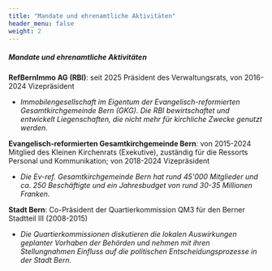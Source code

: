 ```yaml
---
title: "Mandate und ehrenamtliche Aktivitäten"
header_menu: false
weight: 2
---
```

##### Mandate und ehrenamtliche Aktivitäten

**RefBernImmo AG (RBI)**: seit 2025 Präsident des Verwaltungsrats, von 2016-2024 Vizepräsident  

- *Immobilengesellschaft im Eigentum der Evangelisch-reformierten Gesamtkirchgemeinde Bern (GKG). Die RBI bewirtschaftet und entwickelt Liegenschaften, die nicht mehr für kirchliche Zwecke genutzt werden.*

**Evangelisch-reformierten Gesamtkirchgemeinde Bern**: von 2015-2024 Mitglied des Kleinen Kirchenrats (Exekutive), zuständig für die Ressorts Personal und Kommunikation; von 2018-2024 Vizepräsident

- *Die Ev-ref. Gesamtkirchgemeinde Bern hat rund 45'000 Mitglieder und ca. 250 Beschäftigte und ein Jahresbudget von rund 30-35 Millionen Franken.*
 
**Stadt Bern**: Co-Präsident der Quartierkommission QM3 für den Berner Stadtteil III (2008-2015)  

- *Die Quartierkommissionen diskutieren die lokalen Auswirkungen geplanter Vorhaben der Behörden und nehmen mit ihren Stellungnahmen Einfluss auf die politischen Entscheidungsprozesse in der Stadt Bern.* 

